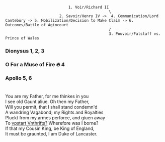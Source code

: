 

                                1. Voir/Richard II 
                                                  \ 
                            2. Savoir/Henry IV ->  4. Communication/Lord Cantebury -> 5. Mobilization/Decision to Make Claim -> 6. Outcomes/Battle of Agincourt
                                                  /
                                                  3. Pouvoir/Falstaff vs. Prince of Wales

### Dionysus 1, 2, 3

### O For a Muse of Fire 🔥 4

### Apollo 5, 6



# 

You are my Father, for me thinkes in you      
I see old Gaunt aliue. Oh then my Father,    
Will you permit, that I shall stand condemn'd    
A wandring Vagabond; my Rights and Royalties    
Pluckt from my armes perforce, and giuen away    
To [vpstart Vnthrifts?](https://abikesa.github.io/henryv/) Wherefore was I borne?    
If that my Cousin King, be King of England,    
It must be graunted, I am Duke of Lancaster.    
